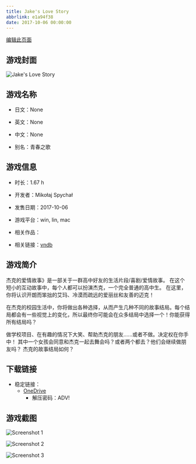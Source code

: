 ```yaml
---
title: Jake's Love Story
abbrlink: e1a94f38
date: 2017-10-06 00:00:00
---
```

[编辑此页面](https://github.com/ACG-3/ADV3-source/blob/main/source/_posts/games/JakesLoveStory.md)

## 游戏封面

![Jake's Love Story](https://pan.timero.xyz/onedrive/img_lib_001/JakesLoveStory_cover.avif)


## 游戏名称

- 日文：None
- 英文：None
- 中文：None

- 别名：青春之歌


## 游戏信息

- 时长：1.67 h
- 开发者：Mikołaj Spychał
- 发售日期：2017-10-06
- 游戏平台：win, lin, mac
- 相关作品：

- 相关链接：[vndb](https://vndb.org/v21985)


## 游戏简介

杰克的爱情故事》是一部关于一群高中好友的生活片段/喜剧/爱情故事。
在这个短小的互动故事中，每个人都可以扮演杰克，一个完全普通的高中生。
在这里，你将认识开朗而笨拙的艾玛、冷漠而疏远的爱丽丝和友善的迈克！

在杰克的校园生活中，你将做出各种选择，从而产生几种不同的故事结局。每个结局都会有一些视觉上的变化，所以最终你可能会在众多结局中选择一个！你能获得所有结局吗？

做学校项目、在有趣的情况下大笑、帮助杰克的朋友......或者不做。决定权在你手中！
其中一个女孩会同意和杰克一起去舞会吗？或者两个都去？他们会继续做朋友吗？
杰克的故事结局如何？




## 下载链接

- 稳定链接：
    - [OneDrive](https://pan.timero.xyz/onedrive/adv_lib_001/JakesLoveStory)
        - 解压密码：ADV!



## 游戏截图


![Screenshot 1](https://pan.timero.xyz/onedrive/img_lib_001/JakesLoveStory_Screenshot_1.avif)

![Screenshot 2](https://pan.timero.xyz/onedrive/img_lib_001/JakesLoveStory_Screenshot_2.avif)

![Screenshot 3](https://pan.timero.xyz/onedrive/img_lib_001/JakesLoveStory_Screenshot_3.avif)

